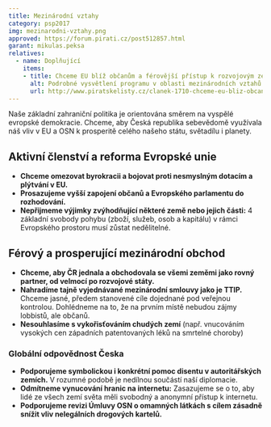 ```yaml
---
title: Mezinárodní vztahy
category: psp2017
img: mezinarodni-vztahy.png
approved: https://forum.pirati.cz/post512857.html
garant: mikulas.peksa
relatives:
  - name: Doplňující
    items:
    - title: Chceme EU blíž občanům a férovější přístup k rozvojovým zemím
      alt: Podrobné vysvětlení programu v oblasti mezinárodních vztahů
      url: http://www.piratskelisty.cz/clanek-1710-chceme-eu-bliz-obcanum-a-ferovejsi-pristup-k-rozvojovym-zemim
---
```


Naše základní zahraniční politika je orientována směrem na vyspělé evropské
demokracie. Chceme, aby Česká republika sebevědomě využívala náš vliv v EU a
OSN k prosperitě celého našeho státu, světadílu i planety.

## Aktivní členství a reforma Evropské unie

* **Chceme omezovat byrokracii a bojovat proti nesmyslným dotacím a plýtvání v EU.**
* **Prosazujeme vyšší zapojení občanů a Evropského parlamentu do rozhodování.**
* **Nepřijmeme výjimky zvýhodňující některé země nebo jejich části:** 4 základní svobody pohybu (zboží, služeb, osob a kapitálu) v rámci Evropského prostoru musí zůstat nedělitelné.

## Férový a prosperující mezinárodní obchod

* **Chceme, aby ČR jednala a obchodovala se všemi zeměmi jako rovný partner, od velmocí po rozvojové státy.**
* **Nahradíme tajně vyjednávané mezinárodní smlouvy jako je TTIP.** Chceme jasné, předem stanovené cíle dojednané pod veřejnou kontrolou. Dohlédneme na to, že na prvním místě nebudou zájmy lobbistů, ale občanů.
* **Nesouhlasíme s vykořisťováním chudých zemí** (např. vnucováním vysokých cen západních patentovaných léků na smrtelné choroby)

### Globální odpovědnost Česka

* **Podporujeme symbolickou i konkrétní pomoc disentu v autoritářských zemích.** V rozumné podobě je nedílnou součástí naší diplomacie.
* **Odmítneme vynucování hranic na internetu:** Zasazujeme se o to, aby lidé
ze všech zemí světa měli svobodný a anonymní přístup k internetu.
* **Podporujeme revizi Úmluvy OSN o omamných látkách s cílem zásadně snížit vliv nelegálních drogových kartelů.**
